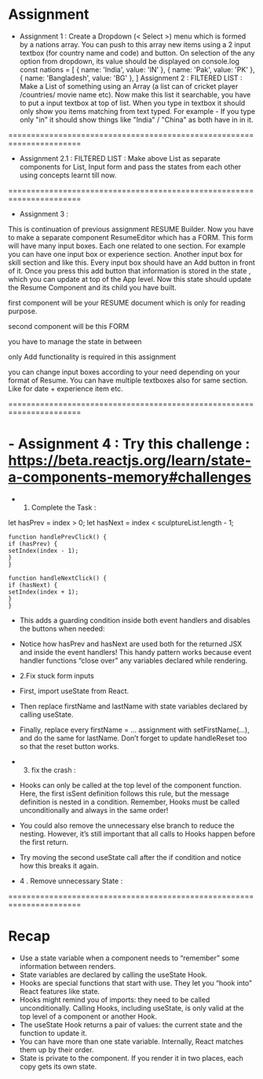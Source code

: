 # Assignment

- Assignment 1 : Create a Dropdown (< Select >) menu which is formed by a nations array. You can push to this array new items using a 2 input textbox (for country name and code) and button. On selection of the any option from dropdown, its value should be displayed on console.log
  const nations = [
  { name: 'India', value: 'IN' },
  { name: 'Pak', value: 'PK' },
  { name: 'Bangladesh', value: 'BG' },
  ]
  Assignment 2 : FILTERED LIST : Make a List of something using an Array (a list can of cricket player /countries/ movie name etc). Now make this list it searchable, you have to put a input textbox at top of list. When you type in textbox it should only show you items matching from text typed. For example - If you type only "in" it should show things like "India" / "China" as both have in in it.

======================================================================

- Assignment 2.1 : FILTERED LIST : Make above List as separate components for List, Input form and pass the states from each other using concepts learnt till now.

======================================================================

- Assignment 3 :

This is continuation of previous assignment RESUME Builder. Now you have to make a separate component ResumeEditor which has a FORM. This form will have many input boxes. Each one related to one section. For example you can have one input box or experience section. Another input box for skill section and like this. Every input box should have an Add button in front of it. Once you press this add button that information is stored in the state , which you can update at top of the App level. Now this state should update the Resume Component and its child you have built.

first component will be your RESUME document which is only for reading purpose.

second component will be this FORM

you have to manage the state in between

only Add functionality is required in this assignment

you can change input boxes according to your need depending on your format of Resume. You can have multiple textboxes also for same section. Like for date + experience item etc.

======================================================================

# - Assignment 4 : Try this challenge : https://beta.reactjs.org/learn/state-a-components-memory#challenges

- 1.  Complete the Task :

let hasPrev = index > 0;
let hasNext = index < sculptureList.length - 1;

    function handlePrevClick() {
    if (hasPrev) {
    setIndex(index - 1);
    }
    }

    function handleNextClick() {
    if (hasNext) {
    setIndex(index + 1);
    }
    }

- This adds a guarding condition inside both event handlers and disables the buttons when needed:

- Notice how hasPrev and hasNext are used both for the returned JSX and inside the event handlers! This handy pattern works because event handler functions “close over” any variables declared while rendering.

- 2.Fix stuck form inputs

- First, import useState from React.
- Then replace firstName and lastName with state variables declared by calling useState.
- Finally, replace every firstName = ... assignment with setFirstName(...), and do the same for lastName. Don’t forget to update handleReset too so that the reset button works.

- 3. fix the crash :

- Hooks can only be called at the top level of the component function. Here, the first isSent definition follows this rule, but the message definition is nested in a condition.
  Remember, Hooks must be called unconditionally and always in the same order!

- You could also remove the unnecessary else branch to reduce the nesting. However, it’s still important that all calls to Hooks happen before the first return.

- Try moving the second useState call after the if condition and notice how this breaks it again.

- 4 . Remove unnecessary State :

======================================================================

# Recap

- Use a state variable when a component needs to “remember” some information between renders.
- State variables are declared by calling the useState Hook.
- Hooks are special functions that start with use. They let you “hook into” React features like state.
- Hooks might remind you of imports: they need to be called unconditionally. Calling Hooks, including useState, is only valid at the top level of a component or another Hook.
- The useState Hook returns a pair of values: the current state and the function to update it.
- You can have more than one state variable. Internally, React matches them up by their order.
- State is private to the component. If you render it in two places, each copy gets its own state.
